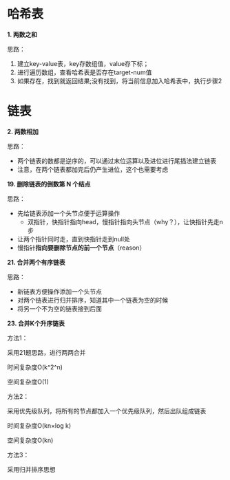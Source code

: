 # 哈希表

**1. 两数之和**

思路：

1. 建立key-value表，key存数组值，value存下标；
2. 进行遍历数组，查看哈希表是否存在target-num值
3. 如果存在，找到就返回结果;没有找到，将当前信息加入哈希表中，执行步骤2

# 链表

**2. 两数相加**

思路：

- 两个链表的数都是逆序的，可以通过末位运算以及进位进行尾插法建立链表
- 注意，在两个链表都加完后仍产生进位，这个也需要考虑

**19. 删除链表的倒数第 N 个结点**

思路：

- 先给链表添加一个头节点便于运算操作
  - 双指针，快指针指向head，慢指针指向头节点（why？），让快指针先走n步
- 让两个指针同时走，直到快指针走到null处
- 慢指针**指向要删除节点的前一个节点**（reason）

**21. 合并两个有序链表**

思路：

- 新链表方便操作添加一个头节点
- 对两个链表进行归并排序，知道其中一个链表为空的时候
- 将另一个不为空的链表接到后面

**23. 合并K个升序链表**

方法1：

采用21题思路，进行两两合并

时间复杂度O(k^2^n)

空间复杂度O(1)

方法2：

采用优先级队列，将所有的节点都加入一个优先级队列，然后出队组成链表

时间复杂度O(kn×log k)

空间复杂度O(kn)

方法3：

采用归并排序思想